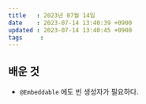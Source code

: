 ```yaml
---
title   : 2023년 07월 14일
date    : 2023-07-14 13:40:39 +0900
updated : 2023-07-14 13:40:45 +0900
tags     : 
---
```




## 배운 것

- `@Embeddable` 에도 빈 생성자가 필요하다.